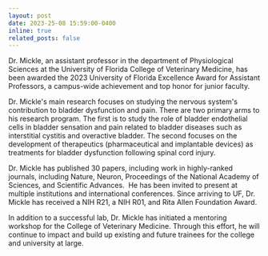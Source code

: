 ```yaml
---
layout: post
date: 2023-25-08 15:59:00-0400
inline: true
related_posts: false
---
```


Dr. Mickle, an assistant professor in the department of Physiological Sciences at the University of Florida College of Veterinary Medicine, has been awarded the 2023 University of Florida Excellence Award for Assistant Professors, a campus-wide achievement and top honor for junior faculty.




Dr. Mickle's main research focuses on studying the nervous system's contribution to bladder dysfunction and pain. There are two primary arms to his research program. The first is to study the role of bladder endothelial cells in bladder sensation and pain related to bladder diseases such as interstitial cystitis and overactive bladder. The second focuses on the development of therapeutics (pharmaceutical and implantable devices) as treatments for bladder dysfunction following spinal cord injury.




Dr. Mickle has published 30 papers, including work in highly-ranked journals, including Nature, Neuron, Proceedings of the National Academy of Sciences, and Scientific Advances.  He has been invited to present at multiple institutions and international conferences. Since arriving to UF, Dr. Mickle has received a NIH R21, a NIH R01, and Rita Allen Foundation Award.




In addition to a successful lab, Dr. Mickle has initiated a mentoring workshop for the College of Veterinary Medicine. Through this effort, he will continue to impact and build up existing and future trainees for the college and university at large.